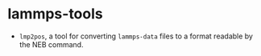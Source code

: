 # lammps-tools

- `lmp2pos`, a tool for converting `lammps-data` files to a format readable by the NEB command.
